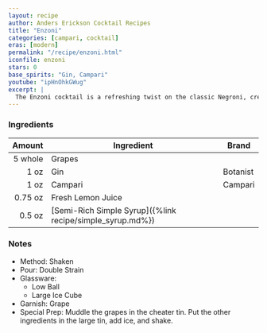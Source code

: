 ```yaml
---
layout: recipe
author: Anders Erickson Cocktail Recipes
title: "Enzoni"
categories: [campari, cocktail]
eras: [modern]
permalink: "/recipe/enzoni.html"
iconfile: enzoni
stars: 0
base_spirits: "Gin, Campari"
youtube: "ipHnOhkGWug"
excerpt: |
  The Enzoni cocktail is a refreshing twist on the classic Negroni, created by Vincenzo Errico in 2003. It combines the bitterness of Campari with the sweetness of green grapes and the botanical depth of gin.
---
```


### Ingredients

|  Amount | Ingredient                                                | Brand    |
| ------: | --------------------------------------------------------- | -------- |
| 5 whole | Grapes                                                    |
|    1 oz | Gin                                                       | Botanist |
|    1 oz | Campari                                                   | Campari  |
| 0.75 oz | Fresh Lemon Juice                                         |
|  0.5 oz | [Semi-Rich Simple Syrup]({%link recipe/simple_syrup.md%}) |

### Notes

- Method: Shaken
- Pour: Double Strain
- Glassware:
  - Low Ball
  - Large Ice Cube
- Garnish: Grape
- Special Prep: Muddle the grapes in the cheater tin. Put the other ingredients in the large tin, add ice, and shake.
